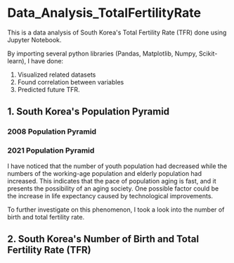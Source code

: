# Data_Analysis_TotalFertilityRate
 
This is a data analysis of South Korea's Total Fertility Rate (TFR) done using Jupyter Notebook.

By importing several python libraries (Pandas, Matplotlib, Numpy, Scikit-learn), I have done:
1. Visualized related datasets
2. Found correlation between variables
3. Predicted future TFR.

## 1. South Korea's Population Pyramid

### 2008 Population Pyramid

### 2021 Population Pyramid


I have noticed that the number of youth population had decreased while the numbers of the working-age population and elderly population had increased. 
This indicates that the pace of population aging is fast, and it presents the possibility of an aging society. 
One possible factor could be the increase in life expectancy caused by technological improvements.

To further investigate on this phenomenon, I took a look into the number of birth and total fertility rate.

## 2. South Korea's Number of Birth and Total Fertility Rate (TFR)
